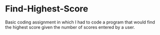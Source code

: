 # Find-Highest-Score

Basic coding assignment in which I had to code a program that would find the highest score given the number of scores entered by a user. 
